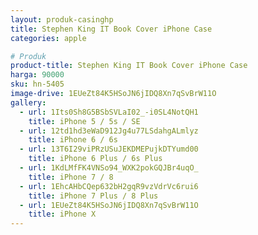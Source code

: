 ```yaml
---
layout: produk-casinghp
title: Stephen King IT Book Cover iPhone Case
categories: apple

# Produk
product-title: Stephen King IT Book Cover iPhone Case
harga: 90000
sku: hn-5405
image-drive: 1EUeZt84K5HSoJN6jIDQ8Xn7qSvBrW11O
gallery:
  - url: 1Its0Sh8G5BSbSVLaI02_-i0SL4NotQH1
    title: iPhone 5 / 5s / SE
  - url: 12td1hd3eWaD912Jg4u77LSdahgALmlyz
    title: iPhone 6 / 6s
  - url: 13T6I29viPRzUSuJEKDMEPujkDTYumd00
    title: iPhone 6 Plus / 6s Plus
  - url: 1KdLMfFK4VNSo94_WXK2pokGQJBr4uqO_
    title: iPhone 7 / 8
  - url: 1EhcAHbCQep632bH2gqR9vzVdrVc6rui6
    title: iPhone 7 Plus / 8 Plus
  - url: 1EUeZt84K5HSoJN6jIDQ8Xn7qSvBrW11O
    title: iPhone X
---
```

